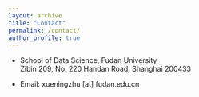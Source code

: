 ```yaml
---
layout: archive
title: "Contact"
permalink: /contact/
author_profile: true
---
```


- School of Data Science, Fudan University<br>
  Zibin 209, No. 220 Handan Road, Shanghai 200433

- Email: xueningzhu [at] fudan.edu.cn
